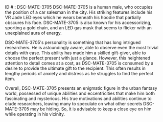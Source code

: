 ID # : DSC-MATE-3705
DSC-MATE-3705 is a human male, who occupies the position of a car salesman in the city. His striking features include his VR Jade LED eyes which he wears beneath his hoodie that partially obscures his face. DSC-MATE-3705 is also known for his accessorizing, sporting a gold chain, and an LED gas mask that seems to flicker with an unexplained aura of energy.

DSC-MATE-3705's personality is something that has long intrigued researchers. He is astoundingly aware, able to observe even the most trivial details with ease. This ability has made him a skilled gift-giver, able to choose the perfect present with just a glance. However, this heightened attention to detail comes at a cost, as DSC-MATE-3705 is consumed by a desire to provide the ultimate gift to the recipient. This often results in lengthy periods of anxiety and distress as he struggles to find the perfect item.

Overall, DSC-MATE-3705 presents an enigmatic figure in the urban fantasy world, possessed of unique abilities and eccentricities that make him both fascinating and mysterious. His true motivations and abilities continue to elude researchers, leaving many to speculate on what other secrets DSC-MATE-3705 may be hiding.  So, it is advisable to keep a close eye on him while operating in his vicinity.